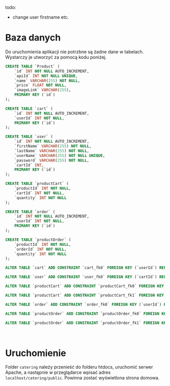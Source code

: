 todo:
- change user firstname etc.

<h1>Baza danych</h1>
Do uruchomienia aplikacji nie potrzbne są żadne dane w tabelach. Wystarczy je utworzyć za pomocą kodu poniżej.

```sql
CREATE TABLE `Product` (
	`id` INT NOT NULL AUTO_INCREMENT,
	`apiId` INT NOT NULL UNIQUE,
	`name` VARCHAR(255) NOT NULL,
	`price` FLOAT NOT NULL,
	`imageLink` VARCHAR(255),
	PRIMARY KEY (`id`)
);

CREATE TABLE `cart` (
	`id` INT NOT NULL AUTO_INCREMENT,
	`userId` INT NOT NULL,
	PRIMARY KEY (`id`)
);

CREATE TABLE `user` (
	`id` INT NOT NULL AUTO_INCREMENT,
	`firstName` VARCHAR(255) NOT NULL,
	`lastName` VARCHAR(255) NOT NULL,
	`userName` VARCHAR(255) NOT NULL UNIQUE,
	`password` VARCHAR(255) NOT NULL,
	`cartId` INT,
	PRIMARY KEY (`id`)
);

CREATE TABLE `productCart` (
	`productId` INT NOT NULL,
	`cartId` INT NOT NULL,
	`quantity` INT NOT NULL
);

CREATE TABLE `order` (
	`id` INT NOT NULL AUTO_INCREMENT,
	`userId` INT NOT NULL,
	PRIMARY KEY (`id`)
);

CREATE TABLE `productOrder` (
	`productId` INT NOT NULL,
	`orderId` INT NOT NULL,
	`quantity` INT NOT NULL
);

ALTER TABLE `cart` ADD CONSTRAINT `cart_fk0` FOREIGN KEY (`userId`) REFERENCES `user`(`id`);

ALTER TABLE `user` ADD CONSTRAINT `user_fk0` FOREIGN KEY (`cartId`) REFERENCES `cart`(`id`);

ALTER TABLE `productCart` ADD CONSTRAINT `productCart_fk0` FOREIGN KEY (`productId`) REFERENCES `Product`(`id`);

ALTER TABLE `productCart` ADD CONSTRAINT `productCart_fk1` FOREIGN KEY (`cartId`) REFERENCES `cart`(`id`);

ALTER TABLE `order` ADD CONSTRAINT `order_fk0` FOREIGN KEY (`userId`) REFERENCES `user`(`id`);

ALTER TABLE `productOrder` ADD CONSTRAINT `productOrder_fk0` FOREIGN KEY (`productId`) REFERENCES `Product`(`id`);

ALTER TABLE `productOrder` ADD CONSTRAINT `productOrder_fk1` FOREIGN KEY (`orderId`) REFERENCES `order`(`id`);

```
  <br />

# Uruchomienie
Folder ```catering``` należy przenieść do folderu htdocs, uruchomić serwer Apache, a następnie w przeglądarce wpisać adres ```localhost/catering/public```. Powinna zostać wyświetlona strona domowa.